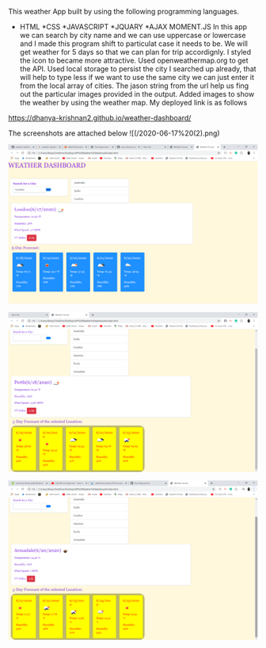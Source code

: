 This weather App built by using the following programming languages.
* HTML
*CSS
*JAVASCRIPT
*JQUARY
*AJAX 
MOMENT.JS
In this app we can search by city name and we can use uppercase or lowercase and I made this program shift to particulat case it needs to be.
We will get weather for 5 days so that we can plan for trip accordignly.
I styled the icon to became more attractive.
Used openweathermap.org to get the API.
Used local storage to persist the city I searched up already, that will help to type less if we want to use the same city we can just enter it from the local array of cities.
The jason string from the url help us fing out the particular images provided in the output.
Added images to show the weather by using the weather map.
My deployed link is as follows

https://dhanya-krishnan2.github.io/weather-dashboard/

The screenshots are attached below
![(/2020-06-17%20(2).png)

![](/2020-06-17%20(2).png)

![](/2020-06-18.png)

![](/2020-06-20%20(2).png)
